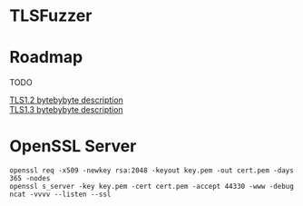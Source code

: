 # TLSFuzzer

# Roadmap

TODO

[TLS1.2 bytebybyte description](https://tls12.xargs.org)  
[TLS1.3 bytebybyte description](https://tls13.xargs.org)  

# OpenSSL Server

`openssl req -x509 -newkey rsa:2048 -keyout key.pem -out cert.pem -days 365 -nodes`  
`openssl s_server -key key.pem -cert cert.pem -accept 44330 -www -debug`  
`ncat -vvvv --listen --ssl`  
